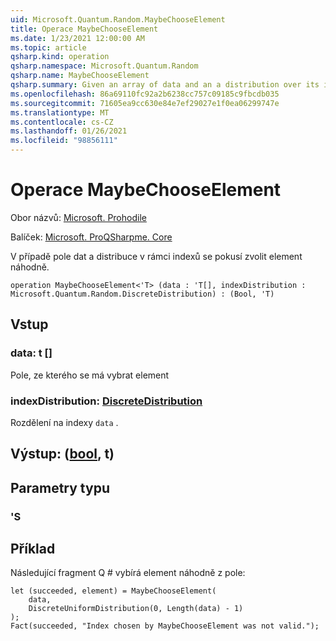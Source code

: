 ```yaml
---
uid: Microsoft.Quantum.Random.MaybeChooseElement
title: Operace MaybeChooseElement
ms.date: 1/23/2021 12:00:00 AM
ms.topic: article
qsharp.kind: operation
qsharp.namespace: Microsoft.Quantum.Random
qsharp.name: MaybeChooseElement
qsharp.summary: Given an array of data and an a distribution over its indices, attempts to choose an element at random.
ms.openlocfilehash: 86a69110fc92a2b6238cc757c09185c9fbcdb035
ms.sourcegitcommit: 71605ea9cc630e84e7ef29027e1f0ea06299747e
ms.translationtype: MT
ms.contentlocale: cs-CZ
ms.lasthandoff: 01/26/2021
ms.locfileid: "98856111"
---
```

# <a name="maybechooseelement-operation"></a>Operace MaybeChooseElement

Obor názvů: [Microsoft. Prohodile](xref:Microsoft.Quantum.Random)

Balíček: [Microsoft. ProQSharpme. Core](https://nuget.org/packages/Microsoft.Quantum.QSharp.Core)


V případě pole dat a distribuce v rámci indexů se pokusí zvolit element náhodně.

```qsharp
operation MaybeChooseElement<'T> (data : 'T[], indexDistribution : Microsoft.Quantum.Random.DiscreteDistribution) : (Bool, 'T)
```


## <a name="input"></a>Vstup

### <a name="data--t"></a>data: t []

Pole, ze kterého se má vybrat element


### <a name="indexdistribution--discretedistribution"></a>indexDistribution: [DiscreteDistribution](xref:Microsoft.Quantum.Random.DiscreteDistribution)

Rozdělení na indexy `data` .



## <a name="output--boolt"></a>Výstup: ([bool](xref:microsoft.quantum.lang-ref.bool), t)



## <a name="type-parameters"></a>Parametry typu

### <a name="t"></a>'S



## <a name="example"></a>Příklad

Následující fragment Q # vybírá element náhodně z pole:

```qsharp
let (succeeded, element) = MaybeChooseElement(
    data,
    DiscreteUniformDistribution(0, Length(data) - 1)
);
Fact(succeeded, "Index chosen by MaybeChooseElement was not valid.");
```